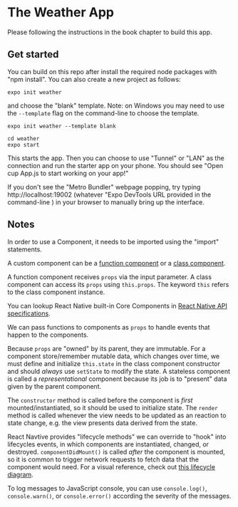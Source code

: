 # The Weather App

Please following the instructions in the book chapter to build this app.

## Get started
You can build on this repo after install the required node packages with "npm install".
You can also create a new project as follows:
```
expo init weather
```
and choose the "blank" template. Note: on Windows you may need to use the `--template` flag on the command-line to choose the template.
```
expo init weather --template blank
```

```
cd weather
expo start
```
This starts the app. Then you can choose to use "Tunnel" or "LAN" as the connection and run the starter app on your phone.
You should see "Open cup App.js to start working on your app!"

If you don't see the "Metro Bundler" webpage popping, try typing http://localhost:19002 (whatever "Expo DevTools URL provided in the command-line ) in your browser to manually bring up the interface.

## Notes

In order to use a Component, it needs to be imported using the "import" statements.

A custom component can be a [function component](https://www.reactnative.express/react/components/function_components) or a [class component](https://www.reactnative.express/react/components/class_components).

A function component receives `props` via the input parameter. A class component can access its `props` using `this.props`. The keyword `this` refers to the class component instance.

You can lookup React Native built-in Core Components in [React Native API specifications](https://reactnative.dev/docs/components-and-apis).

We can pass functions to components as `props` to handle events that happen to the components.

Because `props` are "owned" by its parent, they are immutable. For a component store/remember mutable data, which changes over time, we must define and initialize `this.state` in the class component constructor and should _always_ use `setState` to modify the state. A stateless component is called a _representational_ component because its job is to "present" data given by the parent component.

The `constructor` method is called before the component is _first_ mounted/instantiated, so it should be used to initialize state. The `render` method is called whenever the view needs to be updated as an reaction to state change, e.g. the view presents data derived from the state.

React Navtive provides "lifecycle methods" we can override to "hook" into lifecycles events, in which components are instantiated, changed, or destroyed. `componentDidMount()` is called _after_ the component is mounted, so it is common to trigger network requests to fetch data that the component would need. For a visual reference, check out [this lifecycle diagram](https://projects.wojtekmaj.pl/react-lifecycle-methods-diagram/).

To log messages to JavaScript console, you can use `console.log()`, `console.warn()`, or `console.error()` according the severity of the messages.
